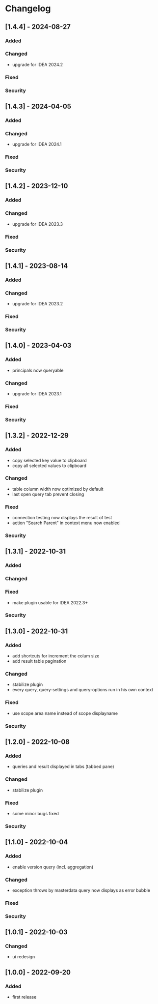 # Changelog

## [1.4.4] - 2024-08-27

### Added

### Changed

- upgrade for IDEA 2024.2

### Fixed

### Security

## [1.4.3] - 2024-04-05

### Added

### Changed

- upgrade for IDEA 2024.1

### Fixed

### Security

## [1.4.2] - 2023-12-10

### Added

### Changed

- upgrade for IDEA 2023.3

### Fixed

### Security

## [1.4.1] - 2023-08-14

### Added

### Changed

- upgrade for IDEA 2023.2

### Fixed

### Security

## [1.4.0] - 2023-04-03

### Added

- principals now queryable

### Changed

- upgrade for IDEA 2023.1

### Fixed

### Security

## [1.3.2] - 2022-12-29

### Added

- copy selected key value to clipboard
- copy all selected values to clipboard

### Changed

- table column width now optimized by default
- last open query tab prevent closing

### Fixed

- connection testing now displays the result of test
- action "Search Parent" in context menu now enabled

### Security

## [1.3.1] - 2022-10-31

### Added

### Changed

### Fixed

- make plugin usable for IDEA 2022.3+

### Security

## [1.3.0] - 2022-10-31

### Added

- add shortcuts for increment the colum size
- add result table pagination

### Changed

- stabilize plugin
- every query, query-settings and query-options run in his own context

### Fixed

- use scope area name instead of scope displayname

### Security

## [1.2.0] - 2022-10-08

### Added

- queries and result displayed in tabs (tabbed pane)

### Changed

- stabilize plugin

### Fixed

- some minor bugs fixed

### Security

## [1.1.0] - 2022-10-04

### Added

- enable version query (incl. aggregation)

### Changed

- exception throws by masterdata query now displays as error bubble

### Fixed

### Security

## [1.0.1] - 2022-10-03

### Changed

- ui redesign

## [1.0.0] - 2022-09-20

### Added

- first release
